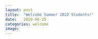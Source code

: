 ```yaml
---
layout: post
title:  "Welcome Summer 2022 Students!"
date:   2020-06-25
categories: welcome
image:
---
```

